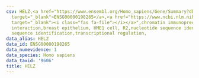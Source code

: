 ```yaml
---
csv: HELZ,<a href="https://www.ensembl.org/Homo_sapiens/Gene/Summary?db=core;g=ENSG00000198265"
  target="_blank">ENSG00000198265</a>,<a href="https://www.ncbi.nlm.nih.gov/pubmed/22863008"
  target="_blank"><i class="fas fa-file"></i></a>",chromatin immunoprecipitation assay,direct
  interaction,breast epithelium, HME1 cell, R2,nucleotide sequence identification,nucleotide
  sequence identification,transcriptional regulation,
data_alias: HELZ
data_id: ENSG00000198265
data_numevidence: 1
data_species: Homo sapiens
data_taxid: '9606'
title: HELZ
---
```

